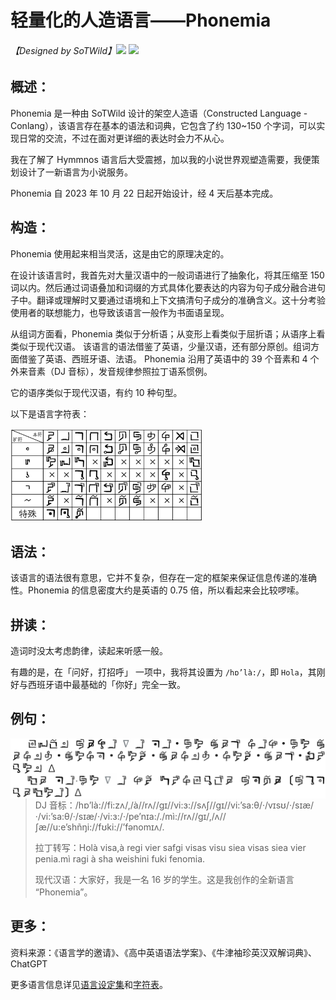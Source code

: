 # 轻量化的人造语言——Phonemia

###### 【Designed by SoTWild】[![](https://img.shields.io/badge/My%20Website-Quillset.com-brightgreen.svg)](https://Quillset.com) ![](https://img.shields.io/badge/Licence-GPL-blue)

## 概述：

Phonemia 是一种由 SoTWild 设计的架空人造语（Constructed Language - Conlang），该语言存在基本的语法和词典，它包含了约 130~150 个字词，可以实现日常的交流，不过在面对更详细的表达时会力不从心。

我在了解了 Hymmnos 语言后大受震撼，加以我的小说世界观塑造需要，我便策划设计了一新语言为小说服务。 

Phonemia 自 2023 年 10 月 22 日起开始设计，经 4 天后基本完成。

## 构造：

Phonemia 使用起来相当灵活，这是由它的原理决定的。

在设计该语言时，我首先对大量汉语中的一般词语进行了抽象化，将其压缩至 150 词以内。然后通过词语叠加和词缀的方式具体化要表达的内容为句子成分融合进句子中。翻译或理解时又要通过语境和上下文搞清句子成分的准确含义。这十分考验使用者的联想能力，也导致该语言一般作为书面语呈现。

从组词方面看，Phonemia 类似于分析语；从变形上看类似于屈折语；从语序上看类似于现代汉语。 该语言的语法借鉴了英语，少量汉语，还有部分原创。组词方面借鉴了英语、西班牙语、法语。 Phonemia 沿用了英语中的 39 个音素和 4 个外来音素（DJ 音标），发音规律参照拉丁语系惯例。

它的语序类似于现代汉语，有约 10 种句型。

以下是语言字符表：

<img src=".\Images\Phonemia 字符表.png" alt="Phonemia 字符表" style="zoom:30%;" />

## 语法：

该语言的语法很有意思，它并不复杂，但存在一定的框架来保证信息传递的准确性。Phonemia 的信息密度大约是英语的 0.75 倍，所以看起来会比较啰嗦。

## 拼读：

造词时没太考虑韵律，读起来听感一般。

有趣的是，在「问好，打招呼」 一项中，我将其设置为 `/hɒ’là:/`，即 `Hola`，其刚好与西班牙语中最基础的「你好」完全一致。

## 例句：

<img src=".\Images\Sample.png" alt="Sample" style="zoom:50%;float: left;" />

> DJ 音标：/hɒ’là://fi:zʌ/,/à//rʌ//gɪ//vi:ɜ://sʌʃ//gɪ//vi:’sa:θ/·/vɪsʊ/·/sɪæ/·/vi:’sa:θ/·/sɪæ/·/vi:ɜ:/·/pe’nɪa:/./mì://rʌ//gɪ/,/ʌ//ʃæ//u:e’shñŋi://fʊki://’fənomɪʌ/.
>
> 拉丁转写：Holà visa,à regi vier safgi visas visu siea visas siea vier penia.mì ragi à sha weishini fuki fenomia.
>
> 现代汉语：大家好，我是一名 16 岁的学生。这是我创作的全新语言 “Phonemia”。

## 更多：

资料来源：《语言学的邀请》、《高中英语语法学案》、《牛津袖珍英汉双解词典》、ChatGPT

更多语言信息详见[语言设定集](Phonemia%20(Ver.10.29).pdf)和[字符表](Phonemia%20字符表.pdf)。